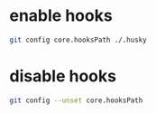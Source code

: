 # enable hooks

```bash
git config core.hooksPath ./.husky
```

# disable hooks

```bash
git config --unset core.hooksPath
```